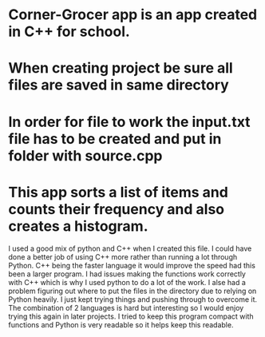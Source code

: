 # Corner-Grocer app is an app created in C++ for school. 

# When creating project be sure all files are saved in same directory
# In order for file to work the input.txt file has to be created and put in folder with source.cpp

# This app sorts a list of items and counts their frequency and also creates a histogram. 
I used a good mix of python and C++ when I created this file.  I could have done a better job
of using C++ more rather than running a lot through Python. C++ being the faster language it would
improve the speed had this been a larger program. I had issues making the functions work correctly with C++
which is why I used python to do a lot of the work. I alse had a problem figuring out where to put the 
files in the directory due to relying on Python heavily. I just kept trying things and pushing through to 
overcome it. The combination of 2 languages is hard but interesting so I would enjoy trying this again 
in later projects. I tried to keep this program compact with functions and Python is very readable so 
it helps keep this readable.
